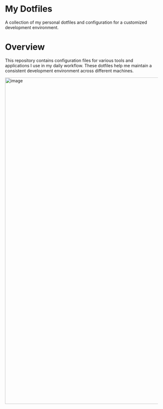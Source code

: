 # My Dotfiles

A collection of my personal dotfiles and configuration for a customized development environment.
# Overview

This repository contains configuration files for various tools and applications I use in my daily workflow. These dotfiles help me maintain a consistent development environment across different machines.


<img width="1919" height="1079" alt="image" src="https://github.com/user-attachments/assets/ce3410c8-6685-404b-8eeb-05f3687142ed" />
